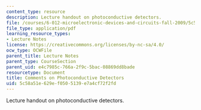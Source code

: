 ```yaml
---
content_type: resource
description: Lecture handout on photoconductive detectors.
file: /courses/6-012-microelectronic-devices-and-circuits-fall-2009/5c58a51e629ef0505139e7a4cf72f2fd_MIT6_012F09_lec03_photo.pdf
file_type: application/pdf
learning_resource_types:
- Lecture Notes
license: https://creativecommons.org/licenses/by-nc-sa/4.0/
ocw_type: OCWFile
parent_title: Lecture Notes
parent_type: CourseSection
parent_uid: e4c7985c-766a-2f9c-5bac-08869dd8bade
resourcetype: Document
title: Comments on Photoconductive Detectors
uid: 5c58a51e-629e-f050-5139-e7a4cf72f2fd
---
```

Lecture handout on photoconductive detectors.